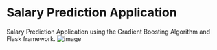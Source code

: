 # Salary Prediction Application

Salary Prediction Application using the Gradient Boosting Algorithm and Flask framework.
![image](https://user-images.githubusercontent.com/52502293/141428660-f7e5cc0c-6564-4917-a357-602fcda59503.png)
